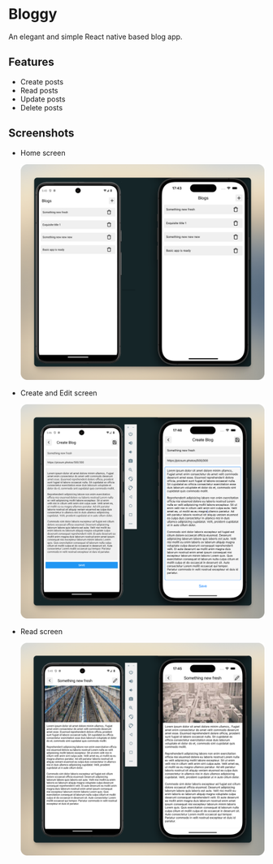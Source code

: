 # Bloggy

An elegant and simple React native based blog app.

## Features

- Create posts
- Read posts
- Update posts
- Delete posts

## Screenshots

- Home screen

    ![blog list](./screenshots/blog-list.png)

- Create and Edit screen

    ![create and edit post](./screenshots/blog-create-and-edit.png)

- Read screen

    ![view post](./screenshots/blog-view.png)
